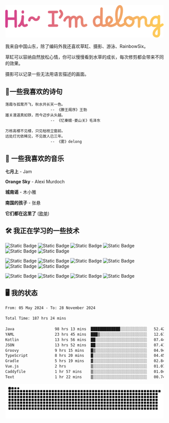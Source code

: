 ![hi](hi.svg)

我来自中国山东，除了编码外我还喜欢草缸、摄影、游泳、RainbowSix。

草缸可以容纳自然放松心情，你可以慢慢看到水草的成长，每次修剪都会带来不同的效果。

摄影可以记录一些无法用语言描述的画面。

## 📖一些我喜欢的诗句

```text
落霞与孤鹜齐飞，秋水共长天一色。
					-- 《滕王阁序》王勃
雄关漫道真如铁，而今迈步从头越。
					-- 《忆秦娥·娄山关》毛泽东
					
万栋高楼不见楼，只见枯枝立窗前。
远处灯光依稀见，不见故人已三年。
					-- 《雾》delong
```

## 🎵 一些我喜欢的音乐

**七月上** - Jam

**Orange Sky** - Alexi Murdoch

**城南谣** - 木小雅

**南国的孩子** - 张悬

**它们都在这里了**
([歌单](https://y.music.163.com/m/playlist?app_version=8.9.90&id=2086393068&userid=1360983921&dlt=0846&creatorId=1360983921))

## 🛠️ 我正在学习的一些技术

![Static Badge](https://img.shields.io/badge/spring-black?logo=spring)
![Static Badge](https://img.shields.io/badge/springboot-black?logo=springboot)
![Static Badge](https://img.shields.io/badge/gradle-black?logo=gradle)
![Static Badge](https://img.shields.io/badge/maven-black?logo=apachemaven)
![Static Badge](https://img.shields.io/badge/linux-black?logo=linux)
![Static Badge](https://img.shields.io/badge/mysql-black?logo=mysql)

![Static Badge](https://img.shields.io/badge/docker-black?logo=docker)
![Static Badge](https://img.shields.io/badge/redis-black?logo=redis)
![Static Badge](https://img.shields.io/badge/git-black?logo=git)
![Static Badge](https://img.shields.io/badge/github-black?logo=github)
![Static Badge](https://img.shields.io/badge/vue-black?logo=vuedotjs)
![Static Badge](https://img.shields.io/badge/typescript-black?logo=typescript)

![Static Badge](https://img.shields.io/badge/npm-black?logo=npm)
![Static Badge](https://img.shields.io/badge/pnpm-black?logo=pnpm)
![Static Badge](https://img.shields.io/badge/vite-black?logo=vite)
![Static Badge](https://img.shields.io/badge/antdesign-black?logo=antdesign)

## 🖥️ 我的状态

<!--START_SECTION:waka-->

```txt
From: 05 May 2024 - To: 28 November 2024

Total Time: 187 hrs 24 mins

Java                  98 hrs 13 mins  █████████████░░░░░░░░░░░░   52.42 %
YAML                  23 hrs 45 mins  ███▒░░░░░░░░░░░░░░░░░░░░░   12.67 %
Kotlin                13 hrs 56 mins  ██░░░░░░░░░░░░░░░░░░░░░░░   07.44 %
JSON                  13 hrs 52 mins  ██░░░░░░░░░░░░░░░░░░░░░░░   07.41 %
Groovy                9 hrs 15 mins   █▒░░░░░░░░░░░░░░░░░░░░░░░   04.94 %
TypeScript            8 hrs 20 mins   █░░░░░░░░░░░░░░░░░░░░░░░░   04.45 %
Gradle                5 hrs 19 mins   ▓░░░░░░░░░░░░░░░░░░░░░░░░   02.84 %
Vue.js                2 hrs           ▒░░░░░░░░░░░░░░░░░░░░░░░░   01.07 %
Caddyfile             1 hr 57 mins    ▒░░░░░░░░░░░░░░░░░░░░░░░░   01.04 %
Text                  1 hr 22 mins    ▒░░░░░░░░░░░░░░░░░░░░░░░░   00.74 %
```

<!--END_SECTION:waka-->

<picture>
  <source media="(prefers-color-scheme: dark)" srcset="https://raw.githubusercontent.com/Contour-D/Contour-D/output/github-snake-dark.svg" />
  <source media="(prefers-color-scheme: light)" srcset="https://raw.githubusercontent.com/Contour-D/Contour-D/output/github-snake.svg" />
  <img alt="github-snake" src="https://raw.githubusercontent.com/Contour-D/Contour-D/output/github-snake.svg" />
</picture>